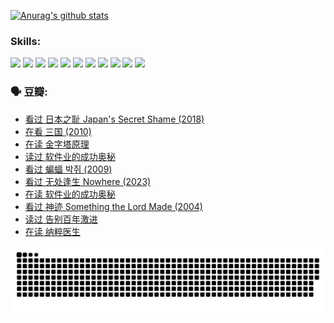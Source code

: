 
[![Anurag's github stats](https://github-readme-stats.vercel.app/api?username=w940853815)](https://github.com/anuraghazra/github-readme-stats)

### Skills:

<code><img height="32" src="https://cdn.jsdelivr.net/npm/simple-icons@v5/icons/python.svg"></code>
<code><img height="32" src="https://cdn.jsdelivr.net/npm/simple-icons@v5/icons/javascript.svg"></code>
<code><img height="32" src="https://cdn.jsdelivr.net/npm/simple-icons@v5/icons/django.svg"></code>
<code><img height="32" src="https://cdn.jsdelivr.net/npm/simple-icons@v5/icons/flask.svg"></code>
<code><img height="32" src="https://cdn.jsdelivr.net/npm/simple-icons@v5/icons/vuetify.svg"></code>
<code><img height="32" src="https://cdn.jsdelivr.net/npm/simple-icons@v5/icons/git.svg"></code>
<code><img height="32" src="https://cdn.jsdelivr.net/npm/simple-icons@v5/icons/docker.svg"></code>
<code><img height="32" src="https://cdn.jsdelivr.net/npm/simple-icons@v5/icons/postgresql.svg"></code>
<code><img height="32" src="https://cdn.jsdelivr.net/npm/simple-icons@v5/icons/elasticsearch.svg"></code>
<code><img height="32" src="https://cdn.jsdelivr.net/npm/simple-icons@v5/icons/macos.svg"></code>
<code><img height="32" src="https://cdn.jsdelivr.net/npm/simple-icons@v5/icons/linux.svg"></code>

### 🗣 豆瓣:

<!-- DOUBAN-ACTIVITIES:START -->
- [看过 日本之耻 Japan's Secret Shame‎ (2018)](https://www.douban.com/people/136069238/status/4431579101/?_i=00748721)
- [在看 三国‎ (2010)](https://www.douban.com/people/136069238/status/4430559482/?_i=00748721)
- [在读 金字塔原理](https://www.douban.com/people/136069238/status/4424812753/?_i=00748721)
- [读过 软件业的成功奥秘](https://www.douban.com/people/136069238/status/4424809958/?_i=00748721)
- [看过 蝙蝠 박쥐‎ (2009)](https://www.douban.com/people/136069238/status/4422787315/?_i=00748721)
- [看过 无处逢生 Nowhere‎ (2023)](https://www.douban.com/people/136069238/status/4416454713/?_i=00748721)
- [在读 软件业的成功奥秘](https://www.douban.com/people/136069238/status/4414815312/?_i=00748721)
- [看过 神迹 Something the Lord Made‎ (2004)](https://www.douban.com/people/136069238/status/4409691983/?_i=00748721)
- [读过 告别百年激进](https://www.douban.com/people/136069238/status/4406414036/?_i=00748721)
- [在读 纳粹医生](https://www.douban.com/people/136069238/status/4406413750/?_i=00748721)
<!-- DOUBAN-ACTIVITIES:END -->


![Snake animation](https://raw.githubusercontent.com/w940853815/w940853815/output/github-contribution-grid-snake.svg)

<!--
**w940853815/w940853815** is a ✨ _special_ ✨ repository because its `README.md` (this file) appears on your GitHub profile.

Here are some ideas to get you started:

- 🔭 I’m currently working on ...
- 🌱 I’m currently learning ...
- 👯 I’m looking to collaborate on ...
- 🤔 I’m looking for help with ...
- 💬 Ask me about ...
- 📫 How to reach me: ...
- 😄 Pronouns: ...
- ⚡ Fun fact: ...
-->
